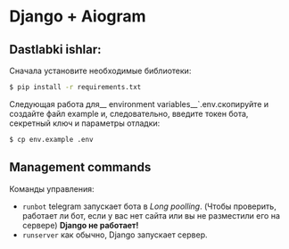 # Django + Aiogram

## Dastlabki ishlar:

Сначала установите необходимые библиотеки:
```bash
$ pip install -r requirements.txt
```
Следующая работа для__ environment variables__`.env.скопируйте и создайте файл example и, следовательно, введите токен бота, секретный ключ и параметры отладки:
```bash
$ cp env.example .env
```

## Management commands

Команды управления:
- `runbot` telegram запускает бота в *Long poolling*. (Чтобы проверить, работает ли бот, если у вас нет сайта или вы не разместили его на сервере) **Django не работает!**
- `runserver` как обычно, Django запускает сервер.



